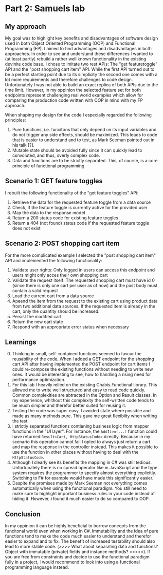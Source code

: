 # Part 2: Samuels lab

## My approach
My goal was to highlight key benefits and disadvantages of software design used in both Object Oriented Programming (OOP) and 
Functional Programming (FP). I aimed to find advantages and disadvantages in both approaches. In order to see and understand these
differences I wanted to (at least partly) rebuild a rather well known functionality in the existing devinite code base. I chose to
imitate two rest APIs: The "get featuretoggle" API and the "post shopping cart item" API. While the first API turned out to be a
perfect starting point due to its simplicity the second one comes with a lot more requirements and therefore challenges to code
design. Unfortunately I was not able to build an exact replica of both APIs due to the time limit. However, in my oppinion the
selected feature set for both endpoints represent challenging real world examples which allow for comparing the production code
written with OOP in mind with my FP approach.

When shaping my design for the code I especially regarded the following principles:

1. Pure functions, i.e. funcitons that only depend on its input variables and do not trigger any side effects, should be maximized.
   This leads to code that is easier to understand and to test, as Mark Seeman pointed out in his talk [?].
2. Mutable state should be avoided fully since it can quickly lead to convoluted, and thus, overly complex code.
3. Data and functions are to be strictly separated. This, of course, is a core principle of functional programming.

## Scenario 1: GET feature toggles
I rebuilt the following functionality of the "get feature toggles" APi:

1. Retrieve the data for the requested feature toggle from a data source
2. Check, if the feature toggle is currently active for the provided user
3. Map the data to the response model
4. Return a 200 status code for existing feature toggles
5. Return a 404 (not found) status code if the requested feature toggle does not exist

## Scenario 2: POST shopping cart item
For the more complicated example I selected the "post shopping cart item" API and implemented the following functionality:

1. Validate user rights: Only logged in users can access this endpoint and users might only acces their own shopping cart
2. Validate the request itself: The requested shopping cart must have id 0 (since there is only one cart per user as of now) and
   the post body must contain a valid request
3. Load the current cart from a data source
4. Apeend the item from the request to the existing cart using product data from two additional data sources. If the requested
   item is already in the cart, only the quantity should be increased.
5. Persist the modified cart
6. Return the new cart state
7. Respond with an appropriate error status when necessary

## Learnings

0. Thinking in small, self-contained functions seemed to favour the reusability of the code. When I added a GET endpoint for the shopping cart API after having implemented the POST endpoint for cart items I could re-compose the existing functions without needing to write new ones. It would be interesting to see, how to handling a rising need for performance optimization.
0. For this lab I heavily relied on the existing Chabis.Functional library. This allowed me to write well structured and easy to read code quickly. Common complexities are abtracted in the Option and Result classes. In my experience, whithout this complexity the self-written code tends to be much simpler and therefor better suited for reusing it.
0. Testing the code was super easy. I avoided state where possible and made as many methods pure. This gave me great flexibilty when writing the test.
0. I strictly separated functions contianing business logic from mapper functions in the "UI layer". For instance, the `AddItem(...)` function could have returned `Result<Cart, HttpStatusCode>` directly. Because in my scenario this operation cannot fail I opted to always just return a cart and map the response in the controller instead. This makes it possible to use the function in other places without having to deal with the `HttpStatusCode`.
0. Although I clearly see its benefits the mapping in C# was still tedious. Unfortunately there is no spread operator like in JavaScript and the type system requires the programmer to specify almost everything explicitly. Switching to F# for example would have made this significantly easier.
0. Despite the promises made by Mark Seeman not everything comes automatically when using the functional paradigm. You still need to make sure to highlight important business rules in your code instead of hiding it. However, i found it much easier to do so compared to OOP.

## Conclusion
In my oppinion it can be highly beneficial to borrow concepts from the funcitonal world even when working in C#. Immutability and the idea of pure functions tend to make the code much easier to understand and therefor easier to expand and to fix. The benefit of increased testability should also lead to more stable code. (>>>> What about separating data and functions? Object with immutable (private) fields and instance methods? <<<<<). If you are free from constraints and decide to use the functional paradigm fully in a project, I would recommend to look into using a functional programming language instead.
